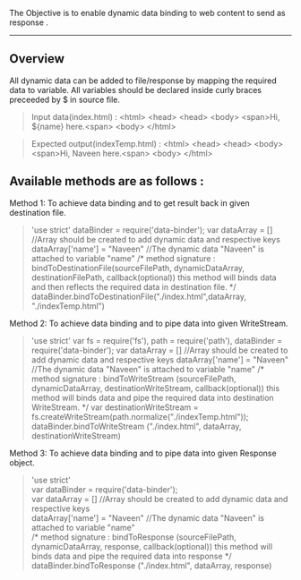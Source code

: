 
The Objective is to enable dynamic data binding to web content to send as response .

----------
Overview
-------------
All dynamic data can be added to file/response by mapping the required data to variable. 
All variables should be declared inside curly braces preceeded by $ in source file.



>Input data(index.html) :
&lt;html&gt;
	&lt;head&gt;
	&lt;head&gt;
	&lt;body&gt;
		&lt;span&gt;Hi, ${name} here.&lt;span&gt;
	&lt;body&gt;
&lt;/html&gt;

>Expected output(indexTemp.html) :
&lt;html&gt;
	&lt;head&gt;
	&lt;head&gt;
	&lt;body&gt;
		&lt;span&gt;Hi, Naveen here.&lt;span&gt;
	&lt;body&gt;
&lt;/html&gt;

Available methods are as follows :
----
Method 1:
To achieve data binding and to get result back in given destination file.
>'use strict' 
> dataBinder = require('data-binder'); 
>var dataArray = [] //Array should be created to add dynamic data and respective keys  
>dataArray['name'] = "Naveen" //The dynamic data "Naveen" is attached to variable "name" 
>/* method signature : bindToDestinationFile(sourceFilePath, dynamicDataArray, destinationFilePath, callback(optional)) this method will binds data and then reflects the required data in destination file. */ 
>dataBinder.bindToDestinationFile("./index.html",dataArray, "./indexTemp.html") 


Method 2:
To achieve data binding and to pipe data into given WriteStream.
> 'use strict' 
> var fs = require('fs'), 
> path = require('path'), 
> dataBinder = require('data-binder'); 
> var dataArray = [] //Array should be created to add dynamic data and respective keys 
> dataArray['name'] = "Naveen" //The dynamic data "Naveen" is attached to variable "name" 
> /* method signature : bindToWriteStream (sourceFilePath, dynamicDataArray, destinationWriteStream, callback(optional)) this method will binds data and pipe the required data into destination WriteStream. */ 
> var destinationWriteStream = fs.createWriteStream(path.normalize("./indexTemp.html")); 
> dataBinder.bindToWriteStream ("./index.html", dataArray, destinationWriteStream)

Method 3:
To achieve data binding and to pipe data into given Response object.
> 'use strict'  
> var dataBinder = require('data-binder');	 
> var dataArray = [] //Array should be created to add dynamic data and respective keys	 
> dataArray['name'] = "Naveen" //The dynamic data "Naveen" is attached to variable "name"	 
> /* method signature : bindToResponse (sourceFilePath, dynamicDataArray, response, callback(optional)) this method will binds data and pipe the required data into response */		
> dataBinder.bindToResponse ("./index.html", dataArray, response)	
